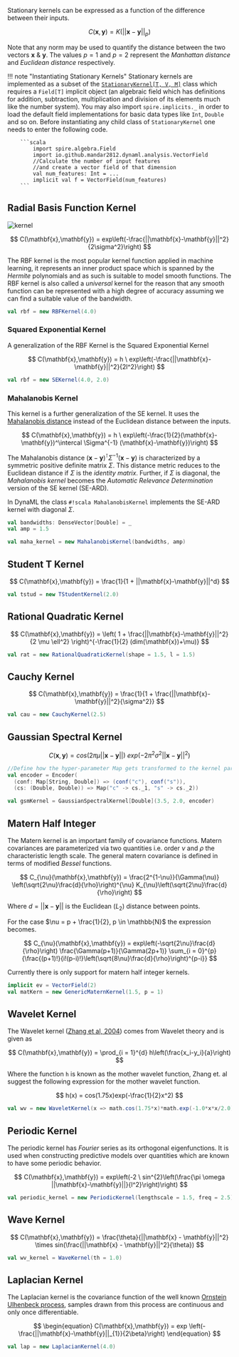 Stationary kernels can be expressed as a function of the difference between their inputs.

$$
	C(\mathbf{x}, \mathbf{y}) = K(||\mathbf{x} - \mathbf{y}||_{p})
$$

Note that any norm may be used to quantify the distance between the two vectors $\mathbf{x} \ \& \ \mathbf{y}$. The values $p = 1$ and $p = 2$ represent the _Manhattan distance_ and _Euclidean distance_ respectively.

!!! note "Instantiating Stationary Kernels"
		Stationary kernels are implemented as a subset of the [```StationaryKernel[T, V, M]```](https://transcendent-ai-labs.github.io/api_docs/DynaML/recent/dynaml-core/index.html#io.github.mandar2812.dynaml.kernels.StationaryKernel) class which requires a ```Field[T]``` implicit object (an algebraic field which has definitions for addition, subtraction, multiplication and division of its elements much like the number system). You may also import ```spire.implicits._``` in order to load the default field implementations for basic data types like ```Int```, ```Double``` and so on. Before instantiating any child class of ```StationaryKernel``` one needs to enter the following code.

		```scala
			import spire.algebra.Field
			import io.github.mandar2812.dynaml.analysis.VectorField
			//Calculate the number of input features
			//and create a vector field of that dimension
			val num_features: Int = ...
			implicit val f = VectorField(num_features)
		```

## Radial Basis Function Kernel

![kernel](/images/gaussiankernel.jpg)

$$
C(\mathbf{x},\mathbf{y}) = exp\left(-\frac{||\mathbf{x}-\mathbf{y}||^2}{2\sigma^2}\right)
$$

The RBF kernel is the most popular kernel function applied in machine learning, it represents an inner product space which is spanned by the _Hermite_ polynomials and as such is suitable to model smooth functions. The RBF kernel is also called a _universal_ kernel for the reason that any smooth function can be represented with a high degree of accuracy assuming we can find a suitable value of the bandwidth.

```scala
val rbf = new RBFKernel(4.0)
```

### Squared Exponential Kernel

A generalization of the RBF Kernel is the Squared Exponential Kernel

$$
	C(\mathbf{x},\mathbf{y}) = h \ exp\left(-\frac{||\mathbf{x}-\mathbf{y}||^2}{2l^2}\right)
$$

```scala
val rbf = new SEKernel(4.0, 2.0)
```

### Mahalanobis Kernel

This kernel is a further generalization of the SE kernel. It uses the [Mahalanobis distance](https://en.wikipedia.org/wiki/Mahalanobis_distance) instead of the Euclidean distance between the inputs.

$$
	C(\mathbf{x},\mathbf{y}) = h \ exp\left(-\frac{1}{2}(\mathbf{x}-\mathbf{y})^\intercal \Sigma^{-1} (\mathbf{x}-\mathbf{y})\right)
$$

The Mahalanobis distance $(\mathbf{x}-\mathbf{y})^\intercal \Sigma^{-1} (\mathbf{x}-\mathbf{y})$ is characterized by a symmetric positive definite matrix $\Sigma$. This distance metric reduces to the Euclidean distance if $\Sigma$ is the _identity matrix_. Further, if $\Sigma$ is diagonal, the _Mahalanobis kernel_ becomes the _Automatic Relevance Determination_ version of the SE kernel (SE-ARD).

In DynaML the class `#!scala MahalanobisKernel` implements the SE-ARD kernel with diagonal $\Sigma$.

```scala
val bandwidths: DenseVector[Double] = _
val amp = 1.5

val maha_kernel = new MahalanobisKernel(bandwidths, amp)
```

## Student T Kernel

$$
	C(\mathbf{x},\mathbf{y}) = \frac{1}{1 + ||\mathbf{x}-\mathbf{y}||^d}
$$

```scala
val tstud = new TStudentKernel(2.0)
```


## Rational Quadratic Kernel

$$
	C(\mathbf{x},\mathbf{y}) = \left( 1 + \frac{||\mathbf{x}-\mathbf{y}||^2}{2 \mu \ell^2} \right)^{-\frac{1}{2}  (dim(\mathbf{x})+\mu)}
$$

```scala
val rat = new RationalQuadraticKernel(shape = 1.5, l = 1.5)
```

## Cauchy Kernel

$$
	C(\mathbf{x},\mathbf{y}) = \frac{1}{1 + \frac{||\mathbf{x}-\mathbf{y}||^2}{\sigma^2}}
$$

```scala
val cau = new CauchyKernel(2.5)
```

## Gaussian Spectral Kernel

$$
C(\mathbf{x},\mathbf{y}) = cos(2\pi \mu ||\mathbf{x}-\mathbf{y}||) \ exp(-2\pi^{2} \sigma^{2} ||\mathbf{x}-\mathbf{y}||^{2} )
$$

```scala
//Define how the hyper-parameter Map gets transformed to the kernel parameters
val encoder = Encoder(
  (conf: Map[String, Double]) => (conf("c"), conf("s")),
  (cs: (Double, Double)) => Map("c" -> cs._1, "s" -> cs._2))

val gsmKernel = GaussianSpectralKernel[Double](3.5, 2.0, encoder)
```

## Matern Half Integer

The Matern kernel is an important family of covariance functions. Matern covariances are parameterized via two quantities i.e. order $\nu$ and $\rho$ the characteristic length scale. The general matern covariance is defined in terms of modified _Bessel_ functions.

$$
C_{\nu}(\mathbf{x},\mathbf{y}) = \frac{2^{1-\nu}}{\Gamma(\nu)} \left(\sqrt{2\nu}\frac{d}{\rho}\right)^{\nu} K_{\nu}\left(\sqrt{2\nu}\frac{d}{\rho}\right)
$$

Where $d = ||\mathbf{x} - \mathbf{y}||$ is the Euclidean ($L_2$) distance between points.

For the case $\nu = p + \frac{1}{2}, p \in \mathbb{N}$ the expression becomes.

$$
C_{\nu}(\mathbf{x},\mathbf{y}) =  exp\left(-\sqrt{2\nu}\frac{d}{\rho}\right) \frac{\Gamma(p+1)}{\Gamma(2p+1)} \sum_{i = 0}^{p}{\frac{(p+1)!}{i!(p-i)!}\left(\sqrt{8\nu}\frac{d}{\rho}\right)^{p-i}}
$$

Currently there is only support for matern half integer kernels.

```scala
implicit ev = VectorField(2)
val matKern = new GenericMaternKernel(1.5, p = 1)
```

## Wavelet Kernel

The Wavelet kernel ([Zhang et al, 2004](http://dx.doi.org/10.1109/TSMCB.2003.811113)) comes from Wavelet theory and is given as

$$
	C(\mathbf{x},\mathbf{y}) = \prod_{i = 1}^{d} h\left(\frac{x_i-y_i}{a}\right)
$$

Where the function `h` is known as the mother wavelet function, Zhang et. al suggest the following expression for the mother wavelet function.

$$
	h(x) = cos(1.75x)exp(-\frac{1}{2}x^2)
$$

```scala
val wv = new WaveletKernel(x => math.cos(1.75*x)*math.exp(-1.0*x*x/2.0))(1.5)
```

## Periodic Kernel

The periodic kernel has _Fourier_ series as its orthogonal eigenfunctions. It is used when constructing predictive models over quantities which are known to have some periodic behavior.

$$
C(\mathbf{x},\mathbf{y}) = exp\left(-2 \ sin^{2}\left(\frac{\pi \omega ||\mathbf{x}-\mathbf{y}||}{l^2}\right)\right)
$$

```scala
val periodic_kernel = new PeriodicKernel(lengthscale = 1.5, freq = 2.5)
```

## Wave Kernel

$$
C(\mathbf{x},\mathbf{y}) = \frac{\theta}{||\mathbf{x} - \mathbf{y}||^2} \times sin(\frac{||\mathbf{x} - \mathbf{y}||^2}{\theta})
$$

```scala
val wv_kernel = WaveKernel(th = 1.0)
```

## Laplacian Kernel

The Laplacian kernel is the covariance function of the well known [Ornstein Ulhenbeck process](https://en.wikipedia.org/wiki/Ornstein%E2%80%93Uhlenbeck_process), samples drawn from this process are continuous and only once differentiable.


$$
\begin{equation}
C(\mathbf{x},\mathbf{y}) = exp \left(-\frac{||\mathbf{x}-\mathbf{y}||_{1}}{2\beta}\right)
\end{equation}
$$


```scala
val lap = new LaplacianKernel(4.0)
```
